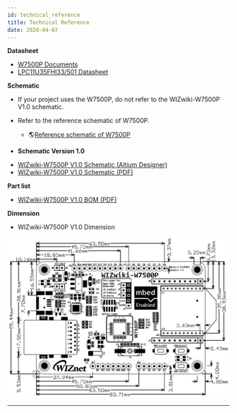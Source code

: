 ```yaml
---
id: technical_reference
title: Technical Reference
date: 2020-04-07
---
```



**Datasheet**

   * [W7500P Documents](../../iMCU/W7500P/Documents.md)
   * [LPC11U35FHI33/501 Datasheet](/img/products/w7500p/overview/LPC11U3X.pdf)

**Schematic**

  - If your project uses the W7500P, do not refer to the WIZwiki-W7500P
    V1.0 schematic.
  - Refer to the reference schematic of W7500P.
      - 🌎[Reference schematic of W7500P](https://github.com/Wiznet/Hardware-Files-of-WIZnet/tree/master/01_iMCU/W7500P/Reference%20Schematic)



  - **Schematic Version 1.0**



   * [WIZwiki-W7500P V1.0 Schematic (Altium Designer)]()
   * [WIZwiki-W7500P V1.0 Schematic (PDF)](/img/products/w7500p/overview/wizwiki-w7500p_sch_v1.0.pdf)

**Part list**

   * [WIZwiki-W7500P V1.0 BOM (PDF)](/img/products/w7500p/overview/wizwiki-w7500_dimension.png)

**Dimension**

   * WIZwiki-W7500P V1.0 Dimension

![WIZwiki-W7500P Dimension](/img/products/wizwiki_w7500p/wizwiki-w7500p_dimension.png)

-----
